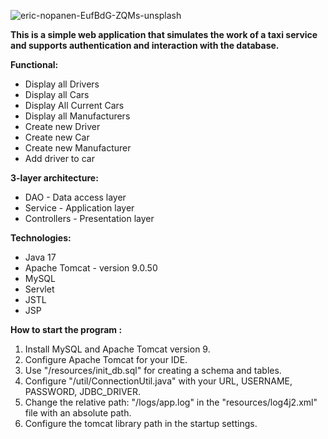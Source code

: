 ![eric-nopanen-EufBdG-ZQMs-unsplash](https://user-images.githubusercontent.com/95854933/165461000-ff57dc86-6f2f-47d8-89a1-0acce13fbc6c.jpg)

**This is a simple web application that simulates the work of a taxi service and supports authentication and interaction with the database.**

**Functional:**
- Display all Drivers
- Display all Cars
- Display All Current Cars
- Display all Manufacturers
- Create new Driver
- Create new Car
- Create new Manufacturer
- Add driver to car

**3-layer architecture:**
- DAO - Data access layer
- Service - Application layer
- Controllers - Presentation layer

**Technologies:**
- Java 17
- Apache Tomcat - version 9.0.50
- MySQL
- Servlet
- JSTL
- JSP


**How to start the program :**
1) Install MySQL and Apache Tomcat version 9.
2) Configure Apache Tomcat for your IDE.
3) Use "/resources/init_db.sql" for creating a schema and tables.
4) Configure "/util/ConnectionUtil.java" with your URL, USERNAME, PASSWORD, JDBC_DRIVER.
5) Change the relative path: "/logs/app.log" in the "resources/log4j2.xml" file with an absolute path.
6) Configure the tomcat library path in the startup settings.
